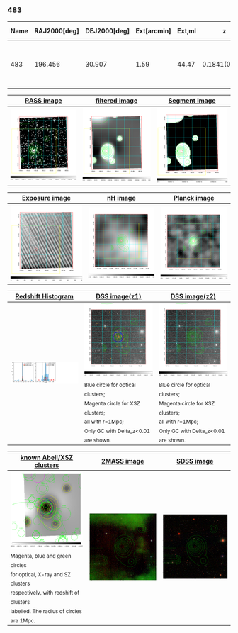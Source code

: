 <div STYLE="page-break-after: always;"></div>

### 483

|Name|RAJ2000[deg]|DEJ2000[deg] |Ext[arcmin]| Ext,ml | z | z_src| C|GC(XSZ,Delta_z<0.01)| GC(OPT,Delta_z<0.01)|GC| R_sig[arcmin] | R500[arcmin] | R500[Mpc]| CRsig[c/s] | CR500[c/s] |L500[1E44 erg/s]|F500[1E-12 erg/s/cm^2]| M500[1E14 Msun]|Tx[keV]|Cnt_sig|Beta|Rc[arcmin]|Comment|Alias|
|---|---|---|---|---|---|------|---|--------|---------|----------|---|---|---|---|---|---|---|---|---|---|---|---|---|---|
|483| 196.456| 30.907| 1.59| 44.47| 0.1841(0.005)| z1, z_xsz| B| F20, MCXC, PSZ2, Tar| A, C, N, RM, W| A, C, F20, MCXC, N, PSZ2, Tar, W| 15.138| 6.206| 1.151| 0.250(0.031)| 0.227(0.029)| 4.517(0.326)| 4.727(0.341)| 5.20(0.18)| 6.28(0.14)| 108.5| 0.774(-0.120+0.135)| 3.457(-0.883+0.855)| -| k134|

|[RASS image](../image/483/483_img.pdf)|[filtered image](../image/483/483_fil.pdf)|[Segment image](../image/483/483_seg.pdf)|
|-------------------|--------------------|-------------------|
| <img src="../image/483/483_img.png" width="300">  | <img src="../image/483/483_fil.png" width="300">   | <img src="../image/483/483_seg.png" width="300">  |

|[Exposure image](../image/483/483_mex.pdf)| [nH image](../image/483/483_nh.pdf)| [Planck image](../image/483/483_p.pdf)|
|-------------------|--------------------|-------------------|
|<img src="../image/483/483_mex.png" width="300">   | <img src="../image/483/483_nh.png" width="300">    | <img src="../image/483/483_p.png" width="300"> |

|[Redshift Histogram](../image/483/483_zg.pdf) | [DSS image(z1)](../image/483/483_dss_z1.pdf)      |  [DSS image(z2)](../image/483/483_dss_z2.pdf)    |
|-------------------|--------------------|-------------------|
|<img src="../image/483/483_zg.png" width="300"> |<img src="../image/483/483_dss_z1.png" width="300"> <sub><br>Blue circle for optical clusters; <br>Magenta circle for XSZ clusters; <br>all with r=1Mpc; <br>Only GC with Delta_z<0.01 are shown. </sub>| <img src="../image/483/483_dss_z2.png" width="300"><sub><br>Blue circle for optical clusters; <br>Magenta circle for XSZ clusters; <br>all with r=1Mpc; <br>Only GC with Delta_z<0.01 are shown. </sub> |

|[known Abell/XSZ clusters](../image/483/483_gc.pdf) | [2MASS image](../image/483/483_2mass.pdf)      |[SDSS image](../image/483/483_sdss.pdf)   |
|-------------------|-------------------|-------------------|
|<img src=../image/483/483_gc.png width="300"> <br><sub>Magenta, blue and green circles <br>for optical, X-ray and SZ clusters <br>respectively, with redshift of clusters <br>labelled. The radius of circles <br>are 1Mpc.</sub>|<img src="../image/483/483_2mass.png" width="300">  | <img src="../image/483/483_sdss.png" width="300">  |




